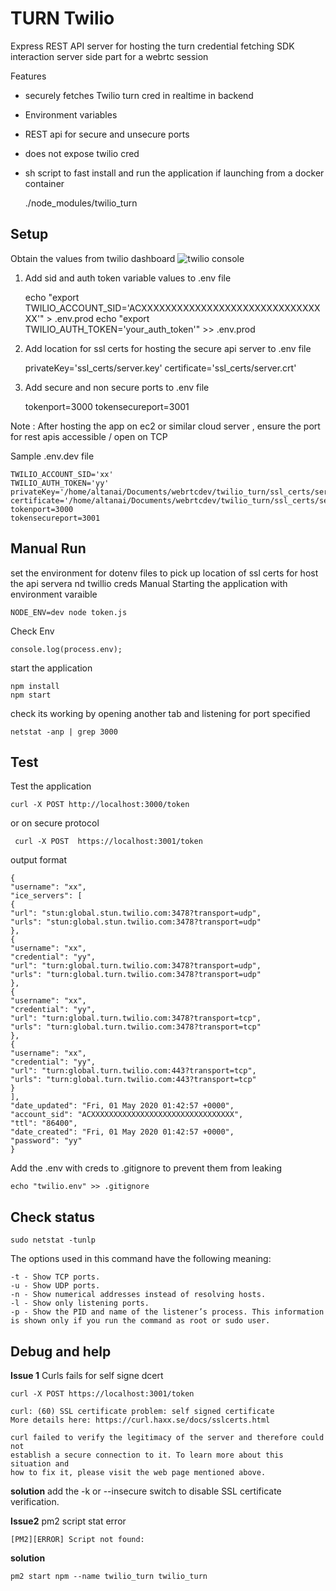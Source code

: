 # TURN Twilio 

Express REST API server for hosting the turn credential fetching SDK interaction server side part for a webrtc session

Features
- securely fetches Twilio turn cred in realtime in backend
- Environment variables
- REST api for secure and unsecure ports 
- does not expose twilio cred
- sh script to fast install and run the application if launching from a docker container


    ./node_modules/twilio_turn

## Setup
Obtain the values from twilio dashboard 
![twilio console](tbd)

1. Add sid and auth token variable values to .env file 


    echo "export TWILIO_ACCOUNT_SID='ACXXXXXXXXXXXXXXXXXXXXXXXXXXXXXXXX'" > .env.prod
    echo "export TWILIO_AUTH_TOKEN='your_auth_token'" >> .env.prod

2. Add location for ssl certs for hosting the secure api server to .env file


    privateKey='ssl_certs/server.key'
    certificate='ssl_certs/server.crt'

4. Add secure and non secure ports to .env file 


    tokenport=3000
    tokensecureport=3001

Note : After hosting the app on ec2 or similar cloud server , ensure the port for rest apis accessible / open on TCP

Sample .env.dev file 

    TWILIO_ACCOUNT_SID='xx'
    TWILIO_AUTH_TOKEN='yy'
    privateKey='/home/altanai/Documents/webrtcdev/twilio_turn/ssl_certs/server.key'
    certificate='/home/altanai/Documents/webrtcdev/twilio_turn/ssl_certs/server.crt'
    tokenport=3000
    tokensecureport=3001

## Manual Run

set the environment for dotenv files to pick up location of ssl certs for host the api servera nd twillio creds 
Manual Starting the application with environment varaible 

    NODE_ENV=dev node token.js

Check Env 

    console.log(process.env);

start the application 

    npm install
    npm start

check its working by opening another tab and listening for port specified 

    netstat -anp | grep 3000


## Test
Test the application 

    curl -X POST http://localhost:3000/token

or on secure protocol 

     curl -X POST  https://localhost:3001/token
    
output format 

    {
    "username": "xx",
    "ice_servers": [
    {
    "url": "stun:global.stun.twilio.com:3478?transport=udp",
    "urls": "stun:global.stun.twilio.com:3478?transport=udp"
    },
    {
    "username": "xx",
    "credential": "yy",
    "url": "turn:global.turn.twilio.com:3478?transport=udp",
    "urls": "turn:global.turn.twilio.com:3478?transport=udp"
    },
    {
    "username": "xx",
    "credential": "yy",
    "url": "turn:global.turn.twilio.com:3478?transport=tcp",
    "urls": "turn:global.turn.twilio.com:3478?transport=tcp"
    },
    {
    "username": "xx",
    "credential": "yy",
    "url": "turn:global.turn.twilio.com:443?transport=tcp",
    "urls": "turn:global.turn.twilio.com:443?transport=tcp"
    }
    ],
    "date_updated": "Fri, 01 May 2020 01:42:57 +0000",
    "account_sid": "ACXXXXXXXXXXXXXXXXXXXXXXXXXXXXXXXX",
    "ttl": "86400",
    "date_created": "Fri, 01 May 2020 01:42:57 +0000",
    "password": "yy"
    }

Add the .env with creds to .gitignore to prevent them from leaking

    echo "twilio.env" >> .gitignore


## Check status 

    sudo netstat -tunlp

The options used in this command have the following meaning:

    -t - Show TCP ports.
    -u - Show UDP ports.
    -n - Show numerical addresses instead of resolving hosts.
    -l - Show only listening ports.
    -p - Show the PID and name of the listener’s process. This information is shown only if you run the command as root or sudo user.


## Debug and help 

**Issue 1** Curls fails for self signe dcert 

    curl -X POST https://localhost:3001/token
    
    curl: (60) SSL certificate problem: self signed certificate
    More details here: https://curl.haxx.se/docs/sslcerts.html
    
    curl failed to verify the legitimacy of the server and therefore could not
    establish a secure connection to it. To learn more about this situation and
    how to fix it, please visit the web page mentioned above.

**solution** add the -k or --insecure  switch to disable SSL certificate verification.

**Issue2** pm2 script stat error 

    [PM2][ERROR] Script not found:

**solution**
    
    pm2 start npm --name twilio_turn twilio_turn

